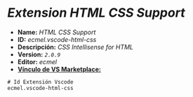 <!-- Autor: Daniel Benjamin Perez Morales -->
<!-- GitHub: https://github.com/DanielBenjaminPerezMoralesDev13 -->
<!-- GitLab: https://gitlab.com/DanielBenjaminPerezMoralesDev13 -->
<!-- Correo electrónico: danielperezdev@proton.me -->

# ***Extension HTML CSS Support***

- **Name:** *HTML CSS Support*
- **ID:** *ecmel.vscode-html-css*
- **Descripción:** *CSS Intellisense for HTML*
- **Version:** *`2.0.9`*
- **Editor:** *ecmel*
- **[Vínculo de VS Marketplace:](https://marketplace.visualstudio.com/items?itemName=ecmel.vscode-html-css "https://marketplace.visualstudio.com/items?itemName=ecmel.vscode-html-css")**

```plaintext
# Id Extensión Vscode
ecmel.vscode-html-css
```
